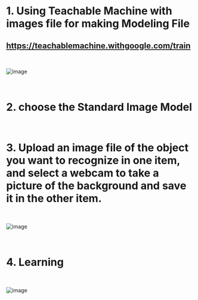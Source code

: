 # 1. Using Teachable Machine with images file for making Modeling File

## https://teachablemachine.withgoogle.com/train

<br/>

![image](https://user-images.githubusercontent.com/122161666/231777859-07feaa5e-eb95-4fe3-b00f-3b6a18415d3d.png)

<br/>

# 2. choose the Standard Image Model

<br/>

# 3. Upload an image file of the object you want to recognize in one item, and select a webcam to take a picture of the background and save it in the other item.

<br/>

![image](https://user-images.githubusercontent.com/122161666/231768527-54045c73-2082-4dc3-b270-c919da8e33f8.png)

<br/>

# 4. Learning 

<br/>

![image](https://user-images.githubusercontent.com/122161666/231777453-8b0552b2-a4eb-496e-bf20-158e8fb235e8.png)


